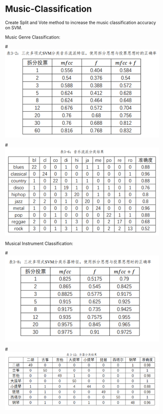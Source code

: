 # Music-Classification
Create Split and Vote method to increase the music classification accuracy on SVM.


Music Genre Classification:

#![image](https://github.com/JinxuXiang/Music-Classification/blob/main/fig/SVM%20Genre.png)

#![image](https://github.com/JinxuXiang/Music-Classification/blob/main/fig/ACC%20Genre.png)

Musical Instrument Classification:

#![image](https://github.com/JinxuXiang/Music-Classification/blob/main/fig/SVM%20Instrument.png)

#![image](https://github.com/JinxuXiang/Music-Classification/blob/main/fig/ACC%20Instrument.png)

